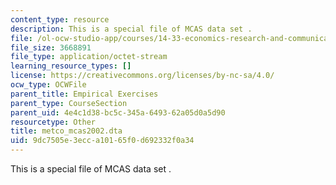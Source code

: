 ```yaml
---
content_type: resource
description: This is a special file of MCAS data set .
file: /ol-ocw-studio-app/courses/14-33-economics-research-and-communication-spring-2012/9dc7505e3ecca10165f0d692332f0a34_metco_mcas2002.dta
file_size: 3668891
file_type: application/octet-stream
learning_resource_types: []
license: https://creativecommons.org/licenses/by-nc-sa/4.0/
ocw_type: OCWFile
parent_title: Empirical Exercises
parent_type: CourseSection
parent_uid: 4e4c1d38-bc5c-345a-6493-62a05d0a5d90
resourcetype: Other
title: metco_mcas2002.dta
uid: 9dc7505e-3ecc-a101-65f0-d692332f0a34
---
```

This is a special file of MCAS data set .
